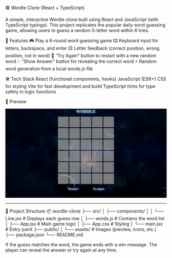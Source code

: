🟩 Wordle Clone (React + TypeScript)

A simple, interactive Wordle clone built using React and JavaScript (with TypeScript typings).
This project replicates the popular daily word guessing game, allowing users to guess a random 5-letter word within 6 tries.


🧠 Features
  🎮   Play a 6-round word guessing game
  ⌨️   Keyboard input for letters, backspace, and enter
  🟨   Letter feedback (correct position, wrong position, not in word)
  🔁   “Try Again” button to restart with a new random word
  💡   “Show Answer” button for revealing the correct word
  ⚡   Random word generation from a local words.js file


🛠️ Tech Stack
  React (functional components, hooks)
  JavaScript (ES6+)
  CSS for styling
  Vite for fast development and build
  TypeScript hints for type safety in logic functions

📸 Preview

![Wordle Screenshot](./src/assets/wordleDemo.png)

---

📂 Project Structure
📦 wordle-clone
├── src/
│   ├── components/
│   │   └── Line.jsx       # Displays each guess row
│   ├── words.js           # Contains the word list
│   ├── App.jsx            # Main game logic
│   ├── App.css            # Styling
│   └── main.jsx           # Entry point
├── public/
│   └── assets/            # Images (preview, icons, etc.)
├── package.json
└── README.md


  If the guess matches the word, the game ends with a win message.
  The player can reveal the answer or try again at any time.
